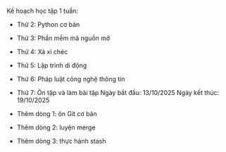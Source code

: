 Kế hoạch học tập 1 tuần:
- Thứ 2: Python cơ bản
- Thứ 3: Phần mềm mã nguồn mở
- Thứ 4: Xả xì chéc
- Thứ 5: Lập trình di động
- Thứ 6: Pháp luật công nghệ thông tin
- Thứ 7: Ôn tập và làm bài tập
Ngày bắt đầu: 13/10/2025
Ngày kết thúc: 19/10/2025

- Thêm dòng 1: ôn Git cơ bản
- Thêm dòng 2: luyện merge
- Thêm dòng 3: thực hành stash
